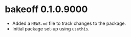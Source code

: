 # bakeoff 0.1.0.9000

* Added a `NEWS.md` file to track changes to the package.
* Initial package set-up using `usethis`.
